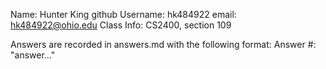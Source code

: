 Name: Hunter King
github Username: hk484922 
email: hk484922@ohio.edu
Class Info: CS2400, section 109

Answers are recorded in answers.md with the following format:
    Answer #:
    "answer..."
